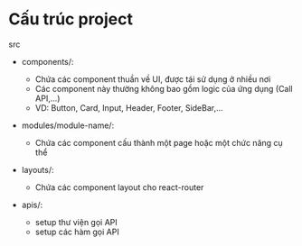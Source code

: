 # Cấu trúc project

src

- components/:

  - Chứa các component thuần về UI, được tái sử dụng ở nhiều nơi
  - Các component này thường không bao gồm logic của ứng dụng (Call API,...)
  - VD: Button, Card, Input, Header, Footer, SideBar,...

- modules/module-name/:

  - Chứa các component cấu thành một page hoặc một chức năng cụ thể

- layouts/:

  - Chứa các component layout cho react-router

- apis/:

  - setup thư viện gọi API
  - setup các hàm gọi API
